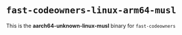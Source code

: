 # `fast-codeowners-linux-arm64-musl`

This is the **aarch64-unknown-linux-musl** binary for `fast-codeowners`
